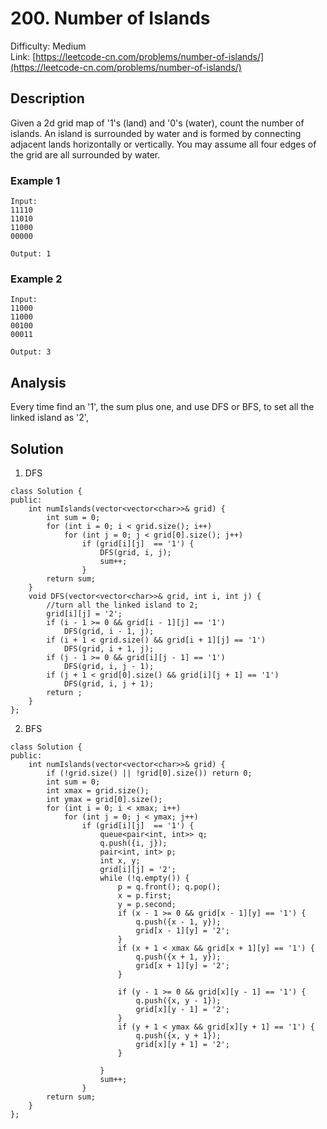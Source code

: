 # 200. Number of Islands
Difficulty: Medium  
Link: [https://leetcode-cn.com/problems/number-of-islands/](https://leetcode-cn.com/problems/number-of-islands/)
## Description
Given a 2d grid map of '1's (land) and '0's (water), count the number of islands. An island is surrounded by water and is formed by connecting adjacent lands horizontally or vertically. You may assume all four edges of the grid are all surrounded by water.  

### Example 1
``` 
Input:
11110
11010
11000
00000

Output: 1
```
### Example 2
```
Input:
11000
11000
00100
00011

Output: 3
```
## Analysis
Every time find an '1', the sum plus one, and use DFS or BFS, to set all the linked island as '2', 

## Solution
1. DFS
```
class Solution {
public:
    int numIslands(vector<vector<char>>& grid) {
        int sum = 0;
        for (int i = 0; i < grid.size(); i++)
            for (int j = 0; j < grid[0].size(); j++) 
                if (grid[i][j]  == '1') {
                    DFS(grid, i, j);
                    sum++;
                }
        return sum;
    }
    void DFS(vector<vector<char>>& grid, int i, int j) {
        //turn all the linked island to 2;
        grid[i][j] = '2';
        if (i - 1 >= 0 && grid[i - 1][j] == '1')
            DFS(grid, i - 1, j);
        if (i + 1 < grid.size() && grid[i + 1][j] == '1')
            DFS(grid, i + 1, j);
        if (j - 1 >= 0 && grid[i][j - 1] == '1')
            DFS(grid, i, j - 1);
        if (j + 1 < grid[0].size() && grid[i][j + 1] == '1')
            DFS(grid, i, j + 1);
        return ;
    }
};
```
2. BFS
```
class Solution {
public:
    int numIslands(vector<vector<char>>& grid) {
        if (!grid.size() || !grid[0].size()) return 0;
        int sum = 0;
        int xmax = grid.size();
        int ymax = grid[0].size();
        for (int i = 0; i < xmax; i++)
            for (int j = 0; j < ymax; j++) 
                if (grid[i][j]  == '1') {
                    queue<pair<int, int>> q;
                    q.push({i, j});
                    pair<int, int> p;
                    int x, y;
                    grid[i][j] = '2';
                    while (!q.empty()) {
                        p = q.front(); q.pop();
                        x = p.first;
                        y = p.second;
                        if (x - 1 >= 0 && grid[x - 1][y] == '1') {
                            q.push({x - 1, y});
                            grid[x - 1][y] = '2';
                        }
                        if (x + 1 < xmax && grid[x + 1][y] == '1') {
                            q.push({x + 1, y});
                            grid[x + 1][y] = '2';
                        }
                            
                        if (y - 1 >= 0 && grid[x][y - 1] == '1') {
                            q.push({x, y - 1});
                            grid[x][y - 1] = '2';
                        }
                        if (y + 1 < ymax && grid[x][y + 1] == '1') {
                            q.push({x, y + 1});
                            grid[x][y + 1] = '2';
                        }
                            
                    }
                    sum++;
                }
        return sum;
    }
};
```
